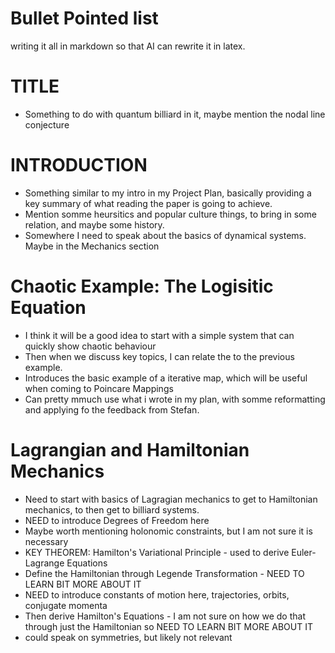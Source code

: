 # Bullet Pointed list

writing it all in markdown so that AI can rewrite it in latex.

# TITLE

* Something to do with quantum billiard in it, maybe mention the nodal line conjecture

# INTRODUCTION

* Something similar to my intro in my Project Plan, basically providing a key summary of what reading the paper is going to achieve. 
* Mention somme heursitics and popular culture things, to bring in some relation, and maybe some history.
* Somewhere I need to speak about the basics of dynamical systems. Maybe in the Mechanics section

# Chaotic Example: The Logisitic Equation 

* I think it will be a good idea to start with a simple system that can quickly show chaotic behaviour 
* Then when we discuss key topics, I can relate the to the previous example.
* Introduces the basic example of a iterative map, which will be useful when coming to Poincare Mappings
* Can pretty mmuch use what i wrote in my plan, with somme reformatting and applying fo the feedback from Stefan.

# Lagrangian and Hamiltonian Mechanics

* Need to start with basics of Lagragian mechanics to get to Hamiltonian mechanics, to then get to billiard systems.
* NEED to introduce Degrees of Freedom here
* Maybe worth mentioning holonomic constraints, but I am not sure it is necessary
* KEY THEOREM: Hamilton's Variational Principle - used to derive Euler-Lagrange Equations 
* Define the Hamiltonian through Legende Transformation - NEED TO LEARN BIT MORE ABOUT IT
* NEED to introduce constants of motion here, trajectories, orbits, conjugate momenta
* Then derive Hamilton's Equations - I am not sure on how we do that through just the Hamiltonian so NEED TO LEARN BIT MORE ABOUT IT
* could speak on symmetries, but likely not relevant